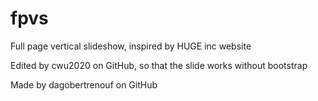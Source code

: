 fpvs
====

Full page vertical slideshow, inspired by HUGE inc website

Edited by cwu2020 on GitHub, so that the slide works without bootstrap

Made by dagobertrenouf on GitHub
